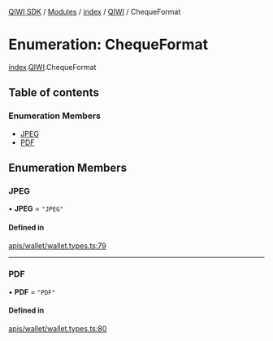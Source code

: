 [QIWI SDK](../README.md) / [Modules](../modules.md) / [index](../modules/index.md) / [QIWI](../modules/index.QIWI.md) / ChequeFormat

# Enumeration: ChequeFormat

[index](../modules/index.md).[QIWI](../modules/index.QIWI.md).ChequeFormat

## Table of contents

### Enumeration Members

- [JPEG](index.QIWI.ChequeFormat.md#jpeg)
- [PDF](index.QIWI.ChequeFormat.md#pdf)

## Enumeration Members

### JPEG

• **JPEG** = ``"JPEG"``

#### Defined in

[apis/wallet/wallet.types.ts:79](https://github.com/AlexXanderGrib/node-qiwi-sdk/blob/501d75e/src/apis/wallet/wallet.types.ts#L79)

___

### PDF

• **PDF** = ``"PDF"``

#### Defined in

[apis/wallet/wallet.types.ts:80](https://github.com/AlexXanderGrib/node-qiwi-sdk/blob/501d75e/src/apis/wallet/wallet.types.ts#L80)
